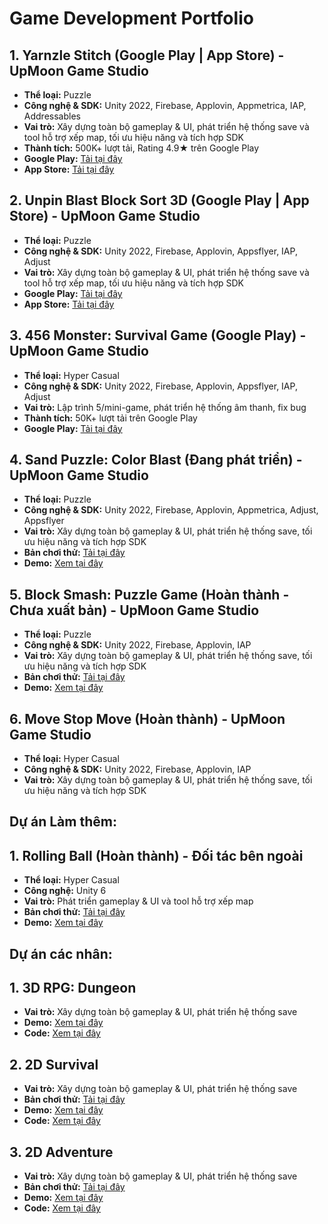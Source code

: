 # Game Development Portfolio
## 1. Yarnzle Stitch (Google Play | App Store) - UpMoon Game Studio
- **Thể loại:**  Puzzle
- **Công nghệ & SDK:** Unity 2022, Firebase, Applovin, Appmetrica, IAP, Addressables
- **Vai trò:** Xây dựng toàn bộ gameplay & UI, phát triển hệ thống save và tool hỗ trợ xếp map, tối ưu hiệu năng và tích hợp SDK
- **Thành tích:** 500K+ lượt tải, Rating 4.9★ trên Google Play
- **Google Play:** [Tải tại đây](https://play.google.com/store/apps/details?id=com.vgf.negaxy.yarnzle.stitch&hl=en)
- **App Store:** [Tải tại đây](https://apps.apple.com/vn/app/yarnzle-stitch/id6745729468)
## 2. Unpin Blast Block Sort 3D (Google Play | App Store) - UpMoon Game Studio
- **Thể loại:**  Puzzle
- **Công nghệ & SDK:** Unity 2022, Firebase, Applovin, Appsflyer, IAP, Adjust
- **Vai trò:** Xây dựng toàn bộ gameplay & UI, phát triển hệ thống save và tool hỗ trợ xếp map, tối ưu hiệu năng và tích hợp SDK
- **Google Play:** [Tải tại đây](https://play.google.com/store/apps/details?id=com.unpin.blast.blocks.sort3d&hl=en)
- **App Store:** [Tải tại đây](https://apps.apple.com/us/app/unpin-blast-block-sort-3d/id6743121152?l=en)
## 3. 456 Monster: Survival Game (Google Play) - UpMoon Game Studio
- **Thể loại:** Hyper Casual  
- **Công nghệ & SDK:** Unity 2022, Firebase, Applovin, Appsflyer, IAP, Adjust  
- **Vai trò:** Lập trình 5/mini-game, phát triển hệ thống âm thanh, fix bug  
- **Thành tích:** 50K+ lượt tải trên Google Play  
- **Google Play:** [Tải tại đây](https://play.google.com/store/apps/details?id=com.pub.um.quick.game100.monsters&hl=en)
## 4. Sand Puzzle: Color Blast (Đang phát triển) - UpMoon Game Studio
- **Thể loại:** Puzzle
- **Công nghệ & SDK:** Unity 2022, Firebase, Applovin, Appmetrica, Adjust, Appsflyer
- **Vai trò:** Xây dựng toàn bộ gameplay & UI, phát triển hệ thống save, tối ưu hiệu năng và tích hợp SDK
- **Bản chơi thử:** [Tải tại đây](https://drive.google.com/file/d/1-pzuLU9GXb96Y2T8iIfxYg51Vxhvcco3/view?usp=sharing)
- **Demo:** [Xem tại đây](https://youtu.be/06C2rcKmGo8)
## 5. Block Smash: Puzzle Game (Hoàn thành - Chưa xuất bản) - UpMoon Game Studio
- **Thể loại:** Puzzle
- **Công nghệ & SDK:** Unity 2022, Firebase, Applovin, IAP
- **Vai trò:** Xây dựng toàn bộ gameplay & UI, phát triển hệ thống save, tối ưu hiệu năng và tích hợp SDK  
- **Bản chơi thử:** [Tải tại đây](https://drive.google.com/file/d/1xHKUVnPSCQCK__PdaZF4qj6tbATKKHOB/view?usp=sharing)
- **Demo:** [Xem tại đây](https://youtu.be/Di_uaUXhH0Q?si=FakVyIxYD-Sx2swz)
## 6. Move Stop Move (Hoàn thành) - UpMoon Game Studio
- **Thể loại:** Hyper Casual
- **Công nghệ & SDK:** Unity 2022, Firebase, Applovin, IAP
- **Vai trò:** Xây dựng toàn bộ gameplay & UI, phát triển hệ thống save, tối ưu hiệu năng và tích hợp SDK
## Dự án Làm thêm:
## 1. Rolling Ball (Hoàn thành) - Đối tác bên ngoài
- **Thể loại:** Hyper Casual
- **Công nghệ:** Unity 6
- **Vai trò:** Phát triển gameplay & UI và tool hỗ trợ xếp map 
- **Bản chơi thử:** [Tải tại đây](https://drive.google.com/file/d/1cBktr0fFrhPfZ0Rf7bKd3lc1XVdTm20V/view?usp=sharing)
- **Demo:** [Xem tại đây](https://youtu.be/0s0ZhEVkDK4)
## Dự án các nhân:
## 1. 3D RPG: Dungeon
- **Vai trò:** Xây dựng toàn bộ gameplay & UI, phát triển hệ thống save
- **Demo:** [Xem tại đây](https://www.youtube.com/watch?v=HiJi1FfGGH4)
- **Code:** [Xem tại đây](https://github.com/NMinhhh/RPG-Project.git)
## 2. 2D Survival
- **Vai trò:** Xây dựng toàn bộ gameplay & UI, phát triển hệ thống save
- **Bản chơi thử:** [Tải tại đây](https://nhatminhhhhh.itch.io/game2d)
- **Demo:** [Xem tại đây](https://www.youtube.com/watch?v=_byMjpddU24)
- **Code:** [Xem tại đây](https://github.com/NMinhhh/Knight-2D.git)
## 3. 2D Adventure
- **Vai trò:** Xây dựng toàn bộ gameplay & UI, phát triển hệ thống save
- **Bản chơi thử:** [Tải tại đây](https://drive.google.com/file/d/13p7xAds3Sv7MRYm8Q6BjritD74568y7_/view?usp=sharing)
- **Demo:** [Xem tại đây](https://youtu.be/zFzDOCZjxzU)
- **Code:** [Xem tại đây](https://github.com/NMinhhh/First-Project.git)
